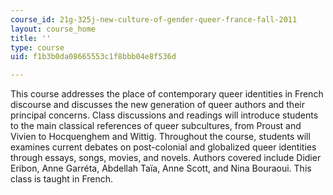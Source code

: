 ```yaml
---
course_id: 21g-325j-new-culture-of-gender-queer-france-fall-2011
layout: course_home
title: ''
type: course
uid: f1b3b0da08665553c1f8bbb04e8f536d

---
```

This course addresses the place of contemporary queer identities in French discourse and discusses the new generation of queer authors and their principal concerns. Class discussions and readings will introduce students to the main classical references of queer subcultures, from Proust and Vivien to Hocquenghem and Wittig. Throughout the course, students will examines current debates on post-colonial and globalized queer identities through essays, songs, movies, and novels. Authors covered include Didier Eribon, Anne Garréta, Abdellah Taïa, Anne Scott, and Nina Bouraoui. This class is taught in French.
